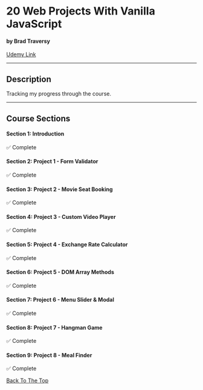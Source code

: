 # 20 Web Projects With Vanilla JavaScript

#### by Brad Traversy

[Udemy Link](https://www.udemy.com/course/web-projects-with-vanilla-javascript/)

---

## Description

Tracking my progress through the course.

---

## Course Sections

#### Section 1: Introduction

✅ Complete

#### Section 2: Project 1 - Form Validator

✅ Complete

#### Section 3: Project 2 - Movie Seat Booking

✅ Complete

#### Section 4: Project 3 - Custom Video Player

✅ Complete

#### Section 5: Project 4 - Exchange Rate Calculator

✅ Complete

#### Section 6: Project 5 - DOM Array Methods

✅ Complete

#### Section 7: Project 6 - Menu Slider & Modal

✅ Complete

#### Section 8: Project 7 - Hangman Game

✅ Complete

#### Section 9: Project 8 - Meal Finder

✅ Complete

[Back To The Top](#20-web-projects-with-vanilla-javascript)
